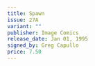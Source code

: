 ```yaml
---
title: Spawn
issue: 27A
variant: ""
publisher: Image Comics
release_date: Jan 01, 1995
signed_by: Greg Capullo
price: 7.50
---
```

